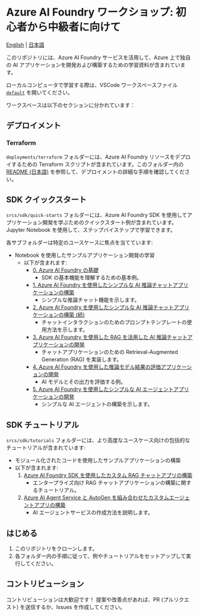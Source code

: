 # Azure AI Foundry ワークショップ: 初心者から中級者に向けて

[English](./README.md) | [日本語](./README.ja.md)

このリポジトリには、Azure AI Foundry サービスを活用して、Azure 上で独自の AI アプリケーションを開発および構築するための学習資料が含まれています。

ローカルコンピュータで学習する際は、VSCode ワークスペースファイル [`default`](./default.code-workspace) を開いてください。

ワークスペースは以下のセクションに分かれています：

## デプロイメント

### Terraform

`deployments/terraform` フォルダーには、Azure AI Foundry リソースをデプロイするための Terraform スクリプトが含まれています。このフォルダー内の [README (日本語)](./infra/terraform/README.ja.md) を参照して、デプロイメントの詳細な手順を確認してください。

## SDK クイックスタート

`srcs/sdk/quick-starts` フォルダーには、Azure AI Foundry SDK を使用してアプリケーション開発を学ぶためのクイックスタート例が含まれています。Jupyter Notebook を使用して、ステップバイステップで学習できます。

各サブフォルダーは特定のユースケースに焦点を当てています:

- Notebook を使用したサンプルアプリケーション開発の学習
  - 以下が含まれます:
    - [0. Azure AI Foundry の基礎](./srcs/sdk/quick-starts/00_basics/)
      - SDK の基本機能を理解するための基本例。
    - [1. Azure AI Foundry を使用したシンプルな AI 推論チャットアプリケーションの構築](./srcs/sdk/quick-starts/01_simple_inference_chat/)
      - シンプルな推論チャット機能を示します。
    - [2. Azure AI Foundry を使用したシンプルな AI 推論チャットアプリケーションの構築 (続)](./srcs/sdk/quick-starts/02_simple_chat_with_prompt_template/)
      - チャットインタラクションのためのプロンプトテンプレートの使用方法を示します。
    - [3. Azure AI Foundry を使用した RAG を活用した AI 推論チャットアプリケーションの開発](./srcs/sdk/quick-starts/03_rag_chat/)
      - チャットアプリケーションのための Retrieval-Augmented Generation (RAG) を実装します。
    - [4. Azure AI Foundry を使用した推論モデル結果の評価アプリケーションの開発](./srcs/sdk/quick-starts/04_evaluation/)
      - AI モデルとその出力を評価する例。
    - [5. Azure AI Foundry を使用したシンプルな AI エージェントアプリケーションの開発](./srcs/sdk/quick-starts/05_simple_agent/)
      - シンプルな AI エージェントの構築を示します。

## SDK チュートリアル

`srcs/sdk/tutorials` フォルダーには、より高度なユースケース向けの包括的なチュートリアルが含まれています:

- モジュール化されたコードを使用したサンプルアプリケーションの構築
- 以下が含まれます:
  1. [Azure AI Foundry SDK を使用したカスタム RAG チャットアプリの構築](./srcs/sdk/tutorials/enterprise-rag-chat/)
     - エンタープライズ向け RAG チャットアプリケーションの構築に関するチュートリアル。
  1. [Azure AI Agent Service と AutoGen を組み合わせたカスタムエージェントアプリの構築](./srcs/sdk/tutorials/ai-agent-service/)
     - AI エージェントサービスの作成方法を説明します。

## はじめる

1. このリポジトリをクローンします。
1. 各フォルダー内の手順に従って、例やチュートリアルをセットアップして実行してください。

## コントリビューション

コントリビューションは大歓迎です！ 提案や改善点があれば、PR (プルリクエスト) を送信するか、Issues を作成してください。
